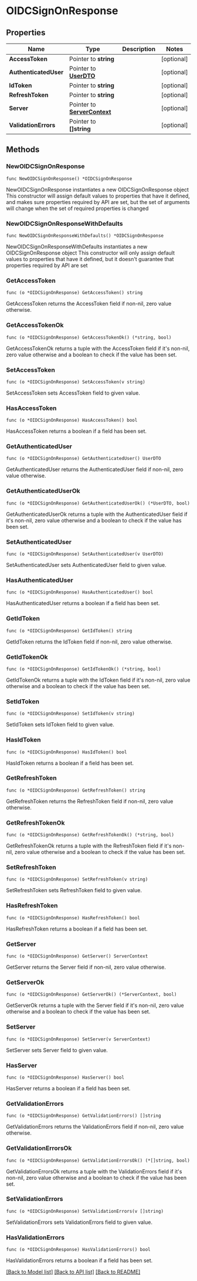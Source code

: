# OIDCSignOnResponse

## Properties

Name | Type | Description | Notes
------------ | ------------- | ------------- | -------------
**AccessToken** | Pointer to **string** |  | [optional] 
**AuthenticatedUser** | Pointer to [**UserDTO**](UserDTO.md) |  | [optional] 
**IdToken** | Pointer to **string** |  | [optional] 
**RefreshToken** | Pointer to **string** |  | [optional] 
**Server** | Pointer to [**ServerContext**](ServerContext.md) |  | [optional] 
**ValidationErrors** | Pointer to **[]string** |  | [optional] 

## Methods

### NewOIDCSignOnResponse

`func NewOIDCSignOnResponse() *OIDCSignOnResponse`

NewOIDCSignOnResponse instantiates a new OIDCSignOnResponse object
This constructor will assign default values to properties that have it defined,
and makes sure properties required by API are set, but the set of arguments
will change when the set of required properties is changed

### NewOIDCSignOnResponseWithDefaults

`func NewOIDCSignOnResponseWithDefaults() *OIDCSignOnResponse`

NewOIDCSignOnResponseWithDefaults instantiates a new OIDCSignOnResponse object
This constructor will only assign default values to properties that have it defined,
but it doesn't guarantee that properties required by API are set

### GetAccessToken

`func (o *OIDCSignOnResponse) GetAccessToken() string`

GetAccessToken returns the AccessToken field if non-nil, zero value otherwise.

### GetAccessTokenOk

`func (o *OIDCSignOnResponse) GetAccessTokenOk() (*string, bool)`

GetAccessTokenOk returns a tuple with the AccessToken field if it's non-nil, zero value otherwise
and a boolean to check if the value has been set.

### SetAccessToken

`func (o *OIDCSignOnResponse) SetAccessToken(v string)`

SetAccessToken sets AccessToken field to given value.

### HasAccessToken

`func (o *OIDCSignOnResponse) HasAccessToken() bool`

HasAccessToken returns a boolean if a field has been set.

### GetAuthenticatedUser

`func (o *OIDCSignOnResponse) GetAuthenticatedUser() UserDTO`

GetAuthenticatedUser returns the AuthenticatedUser field if non-nil, zero value otherwise.

### GetAuthenticatedUserOk

`func (o *OIDCSignOnResponse) GetAuthenticatedUserOk() (*UserDTO, bool)`

GetAuthenticatedUserOk returns a tuple with the AuthenticatedUser field if it's non-nil, zero value otherwise
and a boolean to check if the value has been set.

### SetAuthenticatedUser

`func (o *OIDCSignOnResponse) SetAuthenticatedUser(v UserDTO)`

SetAuthenticatedUser sets AuthenticatedUser field to given value.

### HasAuthenticatedUser

`func (o *OIDCSignOnResponse) HasAuthenticatedUser() bool`

HasAuthenticatedUser returns a boolean if a field has been set.

### GetIdToken

`func (o *OIDCSignOnResponse) GetIdToken() string`

GetIdToken returns the IdToken field if non-nil, zero value otherwise.

### GetIdTokenOk

`func (o *OIDCSignOnResponse) GetIdTokenOk() (*string, bool)`

GetIdTokenOk returns a tuple with the IdToken field if it's non-nil, zero value otherwise
and a boolean to check if the value has been set.

### SetIdToken

`func (o *OIDCSignOnResponse) SetIdToken(v string)`

SetIdToken sets IdToken field to given value.

### HasIdToken

`func (o *OIDCSignOnResponse) HasIdToken() bool`

HasIdToken returns a boolean if a field has been set.

### GetRefreshToken

`func (o *OIDCSignOnResponse) GetRefreshToken() string`

GetRefreshToken returns the RefreshToken field if non-nil, zero value otherwise.

### GetRefreshTokenOk

`func (o *OIDCSignOnResponse) GetRefreshTokenOk() (*string, bool)`

GetRefreshTokenOk returns a tuple with the RefreshToken field if it's non-nil, zero value otherwise
and a boolean to check if the value has been set.

### SetRefreshToken

`func (o *OIDCSignOnResponse) SetRefreshToken(v string)`

SetRefreshToken sets RefreshToken field to given value.

### HasRefreshToken

`func (o *OIDCSignOnResponse) HasRefreshToken() bool`

HasRefreshToken returns a boolean if a field has been set.

### GetServer

`func (o *OIDCSignOnResponse) GetServer() ServerContext`

GetServer returns the Server field if non-nil, zero value otherwise.

### GetServerOk

`func (o *OIDCSignOnResponse) GetServerOk() (*ServerContext, bool)`

GetServerOk returns a tuple with the Server field if it's non-nil, zero value otherwise
and a boolean to check if the value has been set.

### SetServer

`func (o *OIDCSignOnResponse) SetServer(v ServerContext)`

SetServer sets Server field to given value.

### HasServer

`func (o *OIDCSignOnResponse) HasServer() bool`

HasServer returns a boolean if a field has been set.

### GetValidationErrors

`func (o *OIDCSignOnResponse) GetValidationErrors() []string`

GetValidationErrors returns the ValidationErrors field if non-nil, zero value otherwise.

### GetValidationErrorsOk

`func (o *OIDCSignOnResponse) GetValidationErrorsOk() (*[]string, bool)`

GetValidationErrorsOk returns a tuple with the ValidationErrors field if it's non-nil, zero value otherwise
and a boolean to check if the value has been set.

### SetValidationErrors

`func (o *OIDCSignOnResponse) SetValidationErrors(v []string)`

SetValidationErrors sets ValidationErrors field to given value.

### HasValidationErrors

`func (o *OIDCSignOnResponse) HasValidationErrors() bool`

HasValidationErrors returns a boolean if a field has been set.


[[Back to Model list]](../README.md#documentation-for-models) [[Back to API list]](../README.md#documentation-for-api-endpoints) [[Back to README]](../README.md)


